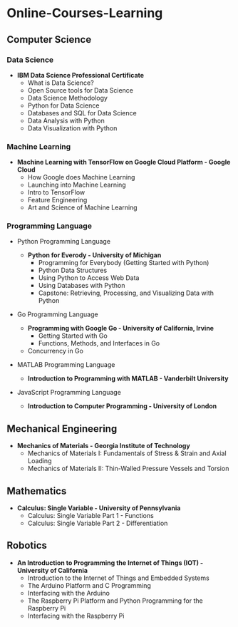 # Online-Courses-Learning

## Computer Science

### Data Science
* <b>IBM Data Science Professional Certificate</b>
    * What is Data Science?
    * Open Source tools for Data Science
    * Data Science Methodology
    * Python for Data Science
    * Databases and SQL for Data Science
    * Data Analysis with Python
    * Data Visualization with Python

### Machine Learning
* <b>Machine Learning with TensorFlow on Google Cloud Platform - Google Cloud</b>
    * How Google does Machine Learning
    * Launching into Machine Learning
    * Intro to TensorFlow
    * Feature Engineering
    * Art and Science of Machine Learning

### Programming Language
* Python Programming Language
    * <b>Python for Everody - University of Michigan</b>
        * Programming for Everybody (Getting Started with Python)
        * Python Data Structures
        * Using Python to Access Web Data
        * Using Databases with Python
        * Capstone: Retrieving, Processing, and Visualizing Data with Python

* Go Programming Language
    * <b>Programming with Google Go - University of California, Irvine</b>
        * Getting Started with Go
        * Functions, Methods, and Interfaces in Go
	* Concurrency in Go

* MATLAB Programming Language
    * <b>Introduction to Programming with MATLAB - Vanderbilt University</b>

* JavaScript Programming Language
    * <b>Introduction to Computer Programming - University of London</b>

## Mechanical Engineering
* <b>Mechanics of Materials - Georgia Institute of Technology</b>
    * Mechanics of Materials I: Fundamentals of Stress & Strain and Axial Loading
    * Mechanics of Materials II: Thin-Walled Pressure Vessels and Torsion

## Mathematics
* <b>Calculus: Single Variable - University of Pennsylvania</b>
    * Calculus: Single Variable Part 1 - Functions
    * Calculus: Single Variable Part 2 - Differentiation

## Robotics
* <b>An Introduction to Programming the Internet of Things (IOT) - University of California</b>
    * Introduction to the Internet of Things and Embedded Systems
    * The Arduino Platform and C Programming
    * Interfacing with the Arduino
    * The Raspberry Pi Platform and Python Programming for the Raspberry Pi
    * Interfacing with the Raspberry Pi
